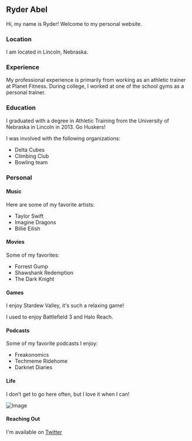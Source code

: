 ## Ryder Abel

Hi, my name is Ryder! Welcome to my personal website. 

### Location

I am located in Lincoln, Nebraska.

### Experience

My professional experience is primarily from working as an athletic trainer at Planet Fitness. During college, I worked at one of the school gyms as a personal trainer.

### Education

I graduated with a degree in Athletic Training from the University of Nebraska in Lincoln in 2013. Go Huskers!

I was involved with the following organizations:
* Delta Cubes
* Climbing Club
* Bowling team

### Personal
#### Music
Here are some of my favorite artists:
* Taylor Swift
* Imagine Dragons
* Billie Eilish

#### Movies
Some of my favorites:
* Forrest Gump
* Shawshank Redemption
* The Dark Knight

#### Games
I enjoy Stardew Valley, it's such a relaxing game!

I used to enjoy Battlefield 3 and Halo Reach. 

#### Podcasts
Some of my favorite podcasts I enjoy:
* Freakonomics
* Techmeme Ridehome 
* Darknet Diaries

#### Life
I don’t get to go here often, but I love it when I can! 

![Image](https://upload.wikimedia.org/wikipedia/commons/thumb/9/9f/Government_Square%2C_Lincoln%2C_Nebraska%2C_USA.jpg/1280px-Government_Square%2C_Lincoln%2C_Nebraska%2C_USA.jpg)

#### Reaching Out
I'm available on [Twitter](https://twitter.com/ryder_abel)
